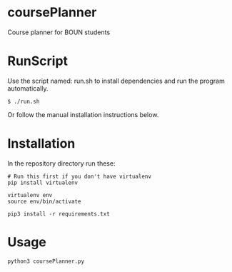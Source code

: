 # coursePlanner
Course planner for BOUN students

# RunScript
Use the script named: run.sh to install dependencies and run the program 
automatically.

`$ ./run.sh`

Or follow the manual installation instructions below.

# Installation
In the repository directory run these:
```
# Run this first if you don't have virtualenv
pip install virtualenv

virtualenv env
source env/bin/activate

pip3 install -r requirements.txt
```

# Usage
```
python3 coursePlanner.py
```
